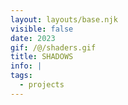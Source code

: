 ```yaml
---
layout: layouts/base.njk
visible: false
date: 2023
gif: /@/shaders.gif
title: SHADOWS
info: |
tags:
  - projects
---
```

